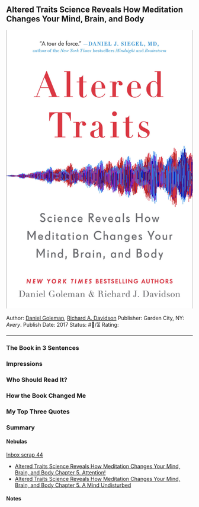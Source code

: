 ## Altered Traits Science Reveals How Meditation Changes Your Mind, Brain, and Body

[ ![150](%E2%9A%99%EF%B8%8F%20Tools/%F0%9F%93%B8%20Images/9493D805-4DEF-48F1-8488-AC44A820A75F.jpeg) ](https://www.amazon.com/gp/aw/d/B01N3BUE70/ref=tmm_kin_swatch_0?ie=UTF8&qid=1668131503&sr=8-1)

Author: [Daniel Goleman](), [Richard A. Davidson]()
Publisher: Garden City, NY: *Avery*.
Publish Date: 2017
Status: #💫/⏳ 
Rating:

---

### The Book in 3 Sentences

### Impressions

### Who Should Read It?

### How the Book Changed Me

### My Top Three Quotes

### Summary

#### Nebulas

[Inbox scrap 44](Inbox%20scrap%2044.md)

* [Altered Traits Science Reveals How Meditation Changes Your Mind, Brain, and Body Chapter 5. Attention!](Altered%20Traits%20Science%20Reveals%20How%20Meditation%20Changes%20Your%20Mind,%20Brain,%20and%20Body%20Chapter%205.%20Attention!.md)
* [Altered Traits Science Reveals How Meditation Changes Your Mind, Brain, and Body Chapter 5. A Mind Undisturbed](Altered%20Traits%20Science%20Reveals%20How%20Meditation%20Changes%20Your%20Mind,%20Brain,%20and%20Body%20Chapter%205.%20A%20Mind%20Undisturbed.md)

#### Notes

